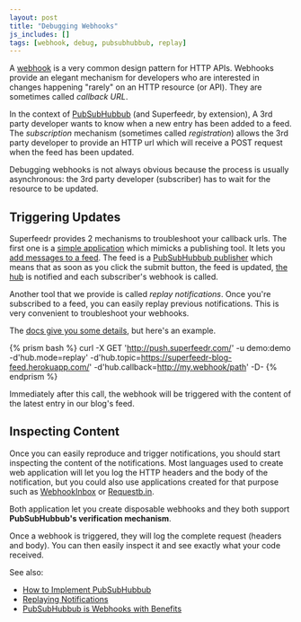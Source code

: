 ```yaml
---
layout: post
title: "Debugging Webhooks"
js_includes: []
tags: [webhook, debug, pubsubhubbub, replay]
---
```


A [webhook](https://en.wikipedia.org/wiki/Webhook) is a very common design pattern for HTTP APIs. Webhooks provide an elegant mechanism for developers who are interested in changes happening "rarely" on an HTTP resource (or API). They are sometimes called *callback URL*.

In the context of [PubSubHubbub](https://en.wikipedia.org/wiki/PubSubHubbub) (and Superfeedr, by extension), A 3rd party developer wants to know when a new entry has been added to a feed. The *subscription* mechanism (sometimes called *registration*) allows the 3rd party developer to provide an HTTP url which will receive a POST request when the feed has been updated.

Debugging webhooks is not always obvious because the process is usually asynchronous: the 3rd party developer (subscriber) has to wait for the resource to be updated.

## Triggering Updates

Superfeedr provides 2 mechanisms to troubleshoot your callback urls. The first one is a [simple application](http://push-pub.appspot.com/) which mimicks a publishing tool. It lets you [add messages to a feed](http://push-pub.appspot.com/). The feed is a [PubSubHubbub publisher](https://superfeedr.com/publisher) which means that as soon as you click the submit button, the feed is updated, [the hub](http://pubsubhubbub.superfeedr.com/) is notified and each subscriber's webhook is called.

Another tool that we provide is called *replay notifications*. Once you're subscribed to a feed, you can easily replay previous notifications. This is very convenient to troubleshoot your webhooks.

The [docs give you some details](http://documentation.superfeedr.com/subscribers.html#replaying-notifications), but here's an example.

{% prism bash %}
curl -X GET 'http://push.superfeedr.com/' 
-u demo:demo
-d'hub.mode=replay' 
-d'hub.topic=https://superfeedr-blog-feed.herokuapp.com/' 
-d'hub.callback=http://my.webhook/path'
-D-
{% endprism %}

Immediately after this call, the webhook will be triggered with the content of the latest entry in our blog's feed.

## Inspecting Content

Once you can easily reproduce and trigger notifications, you should start inspecting the content of the notifications. Most languages used to create web application will let you log the HTTP headers and the body of the notification, but you could also use applications created for that purpose such as [WebhookInbox](http://webhookinbox.com) or [Requestb.in](http://requestb.in/). 

Both application let you create disposable webhooks and they both support **PubSubHubbub's verification mechanism**. 

Once a webhook is triggered, they will log the complete request (headers and body). You can then easily inspect it and see exactly what your code received.

See also:

* [How to Implement PubSubHubbub](http://blog.superfeedr.com/howto-pubsubhubbub/)
* [Replaying Notifications](http://blog.superfeedr.com/replaying-notifications/)
* [PubSubHubbub is Webhooks with Benefits](http://blog.superfeedr.com/webhooks-improved/)
